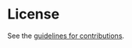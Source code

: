 # License

See the
[guidelines for contributions](https://github.com/tplooker/draft-ietf-looker-jwt-cwt-status-list/blob/main/CONTRIBUTING.md).
